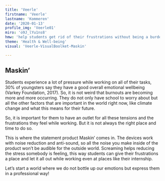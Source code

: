 ```yaml
---
title: 'Veerle'
firstname: 'Veerle'
lastname: 'Kommeren'
date: '2020-01-13'
profile_img: 'Veerle01'
miro: 'o9J_lYu1ns8'
hmw: 'help students get rid of their frustrations without being a burden to their environment and still keeping a professional attitude?'
theme: 'Health & Well-being'
visual: 'Veerle-VisualBoolket-Maskin'

---
```


## Maskin’

Students experience a lot of pressure while working on all of their tasks, 30% of youngsters say they have a good overall emotional wellbeing (Varkey Foundation, 2017). So, it is not weird that burnouts are becoming more and more occurring. They do not only have school to worry about but all the other factors that are important in the world right now, like climate change and what this means for their future.  

So, it is important for them to have an outlet for all these tensions and the frustrations they feel while working. But it is not always the right place and time to do so.  

This is where the statement product Maskin’ comes in. The devices work with noise reduction and anti-sound, so all the noise you make inside of the product won’t be audible for the outside world. Screaming helps reducing the stress somebody is feeling, this way students can give their frustrations a place and let it all out while working even at places like their internship.  

Let’s start a world where we do not bottle up our emotions but express them in a professional way! 


